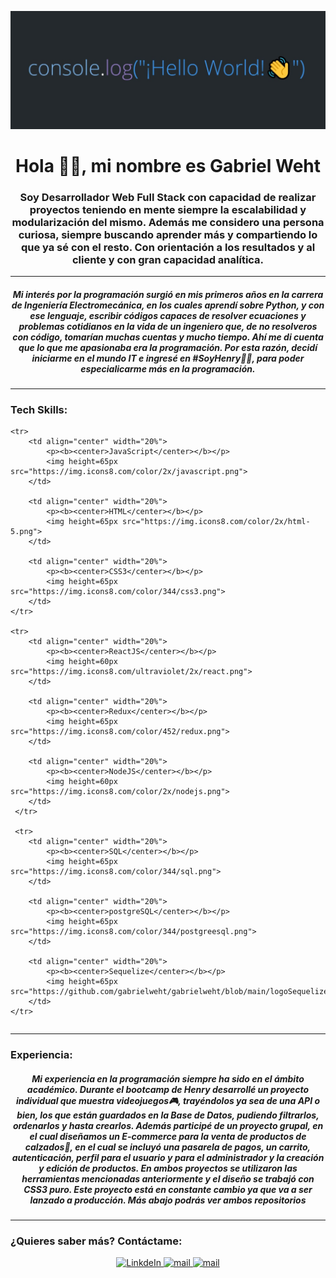 <p align='center'>
    <img src='https://github.com/gabrielweht/gabrielweht/blob/main/imgageRead.jpg' </img>
</p>

<h1 align="center">Hola 👋👋, mi nombre es Gabriel Weht</h1>

<h3 align="center">Soy Desarrollador Web Full Stack con capacidad de realizar proyectos teniendo en mente siempre la escalabilidad y modularización del mismo. Además me considero una persona curiosa, siempre buscando aprender más y compartiendo lo que ya sé con el resto. Con orientación a los resultados y al cliente y con gran capacidad analítica.</h3>

<hr/>

<h5 align='center'>Mi interés por la programación surgió en mis primeros años en la carrera de Ingeniería Electromecánica, en los cuales aprendí sobre Python, y con ese lenguaje, escribir códigos capaces de resolver ecuaciones y problemas cotidianos en la vida de un ingeniero que, de no resolveros con código, tomarían muchas cuentas y mucho tiempo. Ahí me di cuenta que lo que me apasionaba era la programación. Por esta razón, decidí iniciarme en el mundo IT e ingresé en #SoyHenry🚀🚀, para poder especialicarme más en la programación.</h5>

<hr/>

### Tech Skills:

<table align='center'>
<tbody>
    
    <tr>  
        <td align="center" width="20%">
            <p><b><center>JavaScript</center></b></p> 
            <img height=65px src="https://img.icons8.com/color/2x/javascript.png"> 
        </td>  

        <td align="center" width="20%">
            <p><b><center>HTML</center></b></p> 
            <img height=65px src="https://img.icons8.com/color/2x/html-5.png"> 
        </td>

        <td align="center" width="20%">
            <p><b><center>CSS3</center></b></p> 
            <img height=65px src="https://img.icons8.com/color/344/css3.png"> 
        </td>
    </tr>

    <tr>
        <td align="center" width="20%">
            <p><b><center>ReactJS</center></b></p> 
            <img height=60px src="https://img.icons8.com/ultraviolet/2x/react.png"> 
        </td>

        <td align="center" width="20%">
            <p><b><center>Redux</center></b></p> 
            <img height=65px src="https://img.icons8.com/color/452/redux.png"> 
        </td>

        <td align="center" width="20%">
            <p><b><center>NodeJS</center></b></p> 
            <img height=60px src="https://img.icons8.com/color/2x/nodejs.png"> 
        </td>
     </tr>

     <tr>
        <td align="center" width="20%">
            <p><b><center>SQL</center></b></p> 
            <img height=65px src="https://img.icons8.com/color/344/sql.png"> 
        </td>

        <td align="center" width="20%">
            <p><b><center>postgreSQL</center></b></p> 
            <img height=65px src="https://img.icons8.com/color/344/postgreesql.png"> 
        </td>

        <td align="center" width="20%">
            <p><b><center>Sequelize</center></b></p> 
            <img height=65px src="https://github.com/gabrielweht/gabrielweht/blob/main/logoSequelize.png"> 
        </td>
    </tr>
</tbody>
</table>

<hr/>

### Experiencia:

<h5 align='center'>Mi experiencia en la programación siempre ha sido en el ámbito académico. Durante el bootcamp de Henry desarrollé un proyecto individual que muestra videojuegos🎮, trayéndolos ya sea de una API o bien, los que están guardados en la Base de Datos, pudiendo filtrarlos, ordenarlos y hasta crearlos. Además participé de un proyecto grupal, en el cual diseñamos un E-commerce para la venta de productos de calzados👟, en el cual se incluyó una pasarela de pagos, un carrito, autenticación, perfil para el usuario y para el administrador y la creación y edición de productos. En ambos proyectos se utilizaron las herramientas mencionadas anteriormente y el diseño se trabajó con CSS3 puro. Este proyecto está en constante cambio ya que va a ser lanzado a producción.
Más abajo podrás ver ambos repositorios
</h5>

<hr/>

### ¿Quieres saber más? Contáctame: 
<div align='center'>
    <a href="https://www.linkedin.com/in/gabriel-weht/" target="_blank">
      <img alt="LinkdeIn" width="5%" color='white' src="https://img.icons8.com/color/344/linkedin-circled--v1.png" />
    </a>
    <a href="mailto:gabrielestebanw@gmail.com" target="_blank">
        <img src="https://img.icons8.com/color/344/gmail.png" width="5%" alt="mail">
    </a>
    <a href="https://wa.me/+5490351158019304" target="_blank">
        <img src="https://img.icons8.com/color/344/whatsapp.png" width="5%" alt="mail">
    </a>
</div>
